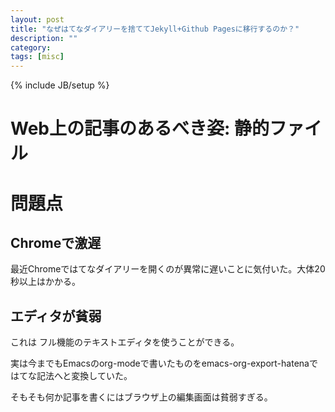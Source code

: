 ```yaml
---
layout: post
title: "なぜはてなダイアリーを捨ててJekyll+Github Pagesに移行するのか？"
description: ""
category: 
tags: [misc]
---
```

{% include JB/setup %}

# Web上の記事のあるべき姿: 静的ファイル

# 問題点

## Chromeで激遅
最近Chromeではてなダイアリーを開くのが異常に遅いことに気付いた。大体20秒以上はかかる。

## エディタが貧弱
これは
フル機能のテキストエディタを使うことができる。

実は今までもEmacsのorg-modeで書いたものをemacs-org-export-hatenaではてな記法へと変換していた。

そもそも何か記事を書くにはブラウザ上の編集画面は貧弱すぎる。
